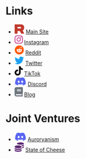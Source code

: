 # Links

* <img src="./icons/ryanism.svg" alt="Ryanism" height="25"/> <span class="ryanism-link">[Main Site](https://ryanism.org)</span>
* <img src="./icons/instagram-brands.svg" alt="Instagram" height="25"/> [Instagram](https://www.instagram.com/the_church_of_ryanism/)
* <img src="./icons/reddit-brands.svg" alt="Reddit" height="25"/> [Reddit](https://www.reddit.com/r/thechurchofryanism/)
* <img src="./icons/twitter-brands.svg" alt="Twitter" height="25"/> [Twitter](https://twitter.com/ChurchofRyanism)
* <img src="./icons/tiktok-brands.svg" alt="TikTok" height="25"/> [TikTok](https://www.tiktok.com/@church_of_ryanism)
* <img src="./icons/discord-brands.svg" alt="Discord" height="25"/> [Discord](https://discord.gg/AjZd9Y69RA)
* <img src="./icons/book-solid.svg" alt="Discord" height="25"/> [Blog](https://blog.ryanism.org/)

# Joint Ventures

* <img src="./icons/discord-brands.svg" alt="Discord" height="25"/> [Auroryanism](https://discord.gg/UUUYEPkNx3)
* <img src="./icons/coins-solid.svg" alt="State Of Cheese" height="25"/> [State of Cheese](https://stateofcheese.ml/)
